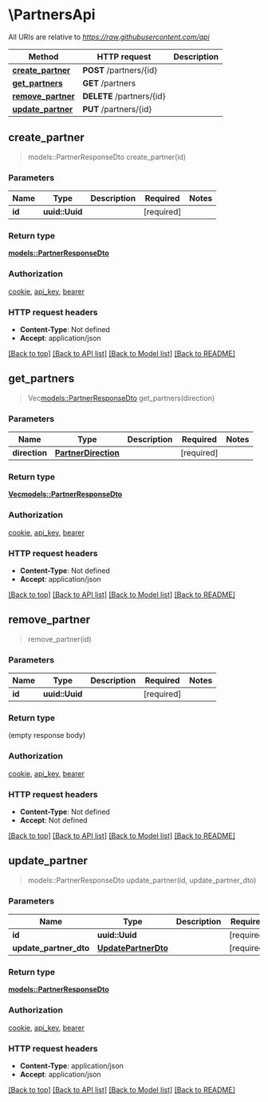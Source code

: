 # \PartnersApi

All URIs are relative to *https://raw.githubusercontent.com/api*

Method | HTTP request | Description
------------- | ------------- | -------------
[**create_partner**](PartnersApi.md#create_partner) | **POST** /partners/{id} | 
[**get_partners**](PartnersApi.md#get_partners) | **GET** /partners | 
[**remove_partner**](PartnersApi.md#remove_partner) | **DELETE** /partners/{id} | 
[**update_partner**](PartnersApi.md#update_partner) | **PUT** /partners/{id} | 



## create_partner

> models::PartnerResponseDto create_partner(id)


### Parameters


Name | Type | Description  | Required | Notes
------------- | ------------- | ------------- | ------------- | -------------
**id** | **uuid::Uuid** |  | [required] |

### Return type

[**models::PartnerResponseDto**](PartnerResponseDto.md)

### Authorization

[cookie](../README.md#cookie), [api_key](../README.md#api_key), [bearer](../README.md#bearer)

### HTTP request headers

- **Content-Type**: Not defined
- **Accept**: application/json

[[Back to top]](#) [[Back to API list]](../README.md#documentation-for-api-endpoints) [[Back to Model list]](../README.md#documentation-for-models) [[Back to README]](../README.md)


## get_partners

> Vec<models::PartnerResponseDto> get_partners(direction)


### Parameters


Name | Type | Description  | Required | Notes
------------- | ------------- | ------------- | ------------- | -------------
**direction** | [**PartnerDirection**](.md) |  | [required] |

### Return type

[**Vec<models::PartnerResponseDto>**](PartnerResponseDto.md)

### Authorization

[cookie](../README.md#cookie), [api_key](../README.md#api_key), [bearer](../README.md#bearer)

### HTTP request headers

- **Content-Type**: Not defined
- **Accept**: application/json

[[Back to top]](#) [[Back to API list]](../README.md#documentation-for-api-endpoints) [[Back to Model list]](../README.md#documentation-for-models) [[Back to README]](../README.md)


## remove_partner

> remove_partner(id)


### Parameters


Name | Type | Description  | Required | Notes
------------- | ------------- | ------------- | ------------- | -------------
**id** | **uuid::Uuid** |  | [required] |

### Return type

 (empty response body)

### Authorization

[cookie](../README.md#cookie), [api_key](../README.md#api_key), [bearer](../README.md#bearer)

### HTTP request headers

- **Content-Type**: Not defined
- **Accept**: Not defined

[[Back to top]](#) [[Back to API list]](../README.md#documentation-for-api-endpoints) [[Back to Model list]](../README.md#documentation-for-models) [[Back to README]](../README.md)


## update_partner

> models::PartnerResponseDto update_partner(id, update_partner_dto)


### Parameters


Name | Type | Description  | Required | Notes
------------- | ------------- | ------------- | ------------- | -------------
**id** | **uuid::Uuid** |  | [required] |
**update_partner_dto** | [**UpdatePartnerDto**](UpdatePartnerDto.md) |  | [required] |

### Return type

[**models::PartnerResponseDto**](PartnerResponseDto.md)

### Authorization

[cookie](../README.md#cookie), [api_key](../README.md#api_key), [bearer](../README.md#bearer)

### HTTP request headers

- **Content-Type**: application/json
- **Accept**: application/json

[[Back to top]](#) [[Back to API list]](../README.md#documentation-for-api-endpoints) [[Back to Model list]](../README.md#documentation-for-models) [[Back to README]](../README.md)

